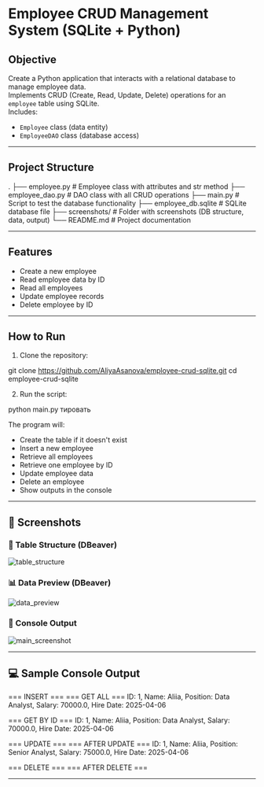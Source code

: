 # Employee CRUD Management System (SQLite + Python)

## Objective

Create a Python application that interacts with a relational database to manage employee data.  
Implements CRUD (Create, Read, Update, Delete) operations for an `employee` table using SQLite.  
Includes:
- `Employee` class (data entity)
- `EmployeeDAO` class (database access)

---

## Project Structure

. ├── employee.py # Employee class with attributes and str method ├── employee_dao.py # DAO class with all CRUD operations ├── main.py # Script to test the database functionality ├── employee_db.sqlite # SQLite database file ├── screenshots/ # Folder with screenshots (DB structure, data, output) └── README.md # Project documentation


---

## Features

- Create a new employee  
- Read employee data by ID  
- Read all employees  
- Update employee records  
- Delete employee by ID  

---

## How to Run

1. Clone the repository:

git clone https://github.com/AliyaAsanova/employee-crud-sqlite.git cd employee-crud-sqlite


2. Run the script:

python main.py
тировать

The program will:
- Create the table if it doesn't exist  
- Insert a new employee  
- Retrieve all employees  
- Retrieve one employee by ID  
- Update employee data  
- Delete an employee  
- Show outputs in the console

---

## 📸 Screenshots

### 🧱 Table Structure (DBeaver)  
![table_structure](https://github.com/user-attachments/assets/7817e2f3-03c7-4c52-bfd9-2b437237b3aa)


### 📊 Data Preview (DBeaver)  
![data_preview](https://github.com/user-attachments/assets/612674bb-a4fd-4653-b4cc-f2671397f8fb)


### 💬 Console Output  
![main_screenshot](https://github.com/user-attachments/assets/2c349973-bdee-41f9-b272-4fd4f4b0e568)


---

## 💻 Sample Console Output

=== INSERT === === GET ALL === ID: 1, Name: Aliia, Position: Data Analyst, Salary: 70000.0, Hire Date: 2025-04-06

=== GET BY ID === ID: 1, Name: Aliia, Position: Data Analyst, Salary: 70000.0, Hire Date: 2025-04-06

=== UPDATE === === AFTER UPDATE === ID: 1, Name: Aliia, Position: Senior Analyst, Salary: 75000.0, Hire Date: 2025-04-06

=== DELETE === === AFTER DELETE ===

---
